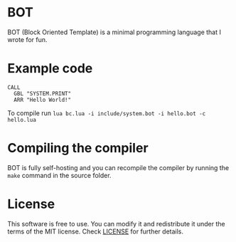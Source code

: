 # BOT
BOT (Block Oriented Template) is a minimal programming language that I wrote for fun.
# Example code
```
CALL
  GBL "SYSTEM.PRINT"
  ARR "Hello World!"
```
To compile run ``lua bc.lua -i include/system.bot -i hello.bot -c hello.lua``
# Compiling the compiler
BOT is fully self-hosting and you can recompile the compiler by running the ``make`` command in the source folder.
# License
This software is free to use. You can modify it and redistribute it under the terms of the 
MIT license. Check [LICENSE](LICENSE) for further details.
